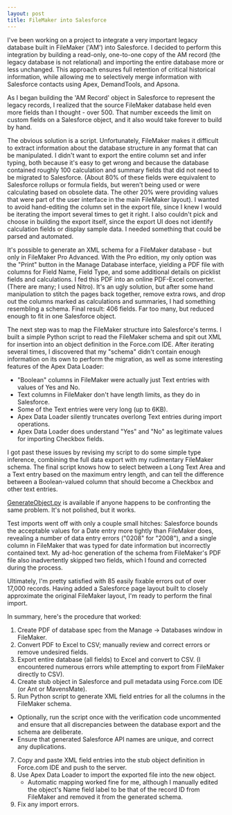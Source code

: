 ```yaml
---
layout: post
title: FileMaker into Salesforce
---
```


I've been working on a project to integrate a very important legacy database built in FileMaker ('AM') into Salesforce. 
I decided to perform this integration by building a read-only, one-to-one copy of 
the AM record (the legacy database is not relational) and importing the entire database more or less unchanged. 
This approach ensures full retention of critical historical information, while allowing me to selectively merge 
information with Salesforce contacts using Apex, DemandTools, and Apsona.

As I began building the 'AM Record' object in Salesforce to represent the legacy records, I realized
that the source FileMaker database held even more fields than I thought - over 500. That number
exceeds the limit on custom fields on a Salesforce object, and it also would take forever to build
by hand.

The obvious solution is a script. Unfortunately, FileMaker makes it difficult to extract
information about the database structure in any format that can be manipulated. I didn't want to
export the entire column set and infer typing, both because it's easy to get wrong and because
the database contained roughly 100 calculation and summary fields that did not need to be migrated
to Salesforce. (About 80% of these fields were equivalent to Salesforce rollups or formula
fields, but weren't being used or were calculating based on obsolete data. The other 20%
were providing values that were part of the user interface in the main FileMaker layout).
I wanted to avoid hand-editing the column set in the export file, since I knew I would be
iterating the import several times to get it right. I also couldn't pick and choose in
building the export itself, since the export UI does not identify calculation fields or
display sample data. I needed something that could be parsed and automated.

It's possible to generate an XML schema for a FileMaker database - but only in FileMaker
Pro Advanced. With the Pro edition, my only option was the "Print" button in the Manage Database interface,
yielding a PDF file with columns for Field Name, Field Type, and some additional details on picklist fields
and calculations. I fed this PDF into an online PDF-Excel converter. (There are many; I used Nitro).
It's an ugly solution, but after some hand manipulation to stitch the pages back together, remove
extra rows, and drop out the columns marked as calculations and summaries, I had something
resembling a schema. Final result: 406 fields. Far too many, but reduced enough to fit in one
Salesforce object.

The next step was to map the FileMaker structure into Salesforce's terms. I built a simple Python
script to read the FileMaker schema and spit out XML for insertion into an object definition
in the Force.com IDE. After iterating several times, I discovered that my "schema" didn't
contain enough information on its own to perform the migration, as well as some interesting
features of the Apex Data Loader:

 - "Boolean" columns in FileMaker were actually just Text entries with values of Yes and No.
 - Text columns in FileMaker don't have length limits, as they do in Salesforce.
 - Some of the Text entries were very long (up to 6KB).
 - Apex Data Loader silently truncates overlong Text entries during import operations.
 - Apex Data Loader does understand "Yes" and "No" as legitimate values for importing Checkbox fields.

I got past these issues by revising my script to do some simple type inference, combining
the full data export with my rudimentary FileMaker schema. The final script knows how
to select between a Long Text Area and a Text entry based on the maximum entry length,
and can tell the difference between a Boolean-valued column that should become a Checkbox
and other text entries.

[GenerateObject.py](https://gist.github.com/davidmreed/a7218caf92ab9cf363d4ada9063bab59) is
available if anyone happens to be confronting the same problem. It's not polished, but it works.

Test imports went off with only a couple small hitches: Salesforce bounds the acceptable
values for a Date entry more tightly than FileMaker does, revealing a number of data entry
errors ("0208" for "2008"), and a single column in FileMaker that was typed for date information
but incorrectly contained text. My ad-hoc generation of the schema from FileMaker's PDF file also
inadvertently skipped two fields, which I found and corrected during the process.

Ultimately, I'm pretty satisfied with 85 easily fixable errors out of over 17,000 records.
Having added a Salesforce page layout built to closely approximate the original FileMaker layout,
I'm ready to perform the final import.

In summary, here's the procedure that worked:

1. Create PDF of database spec from the Manage -> Databases window in FileMaker.
2. Convert PDF to Excel to CSV; manually review and correct errors or remove undesired fields.
3. Export entire database (all fields) to Excel and convert to CSV. (I encountered numerous errors while attempting to export from FileMaker directly to CSV).
4. Create stub object in Salesforce and pull metadata using Force.com IDE (or Ant or MavensMate).
5. Run Python script to generate XML field entries for all the columns in the FileMaker schema.
  - Optionally, run the script once with the verification code uncommented and ensure that all discrepancies between the database export and the schema are deliberate.
  - Ensure that generated Salesforce API names are unique, and correct any duplications.
7. Copy and paste XML field entries into the stub object definition in Force.com IDE and push to the server.
8. Use Apex Data Loader to import the exported file into the new object.
   - Automatic mapping worked fine for me, although I manually edited the object's Name field label to be that of the record ID from FileMaker and removed it from the generated schema.
9. Fix any import errors.
